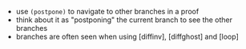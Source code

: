 - use `(postpone)` to navigate to other branches in a proof
- think about it as "postponing" the current branch to see the other branches
- branches are often seen when using [diffinv], [diffghost] and [loop]
